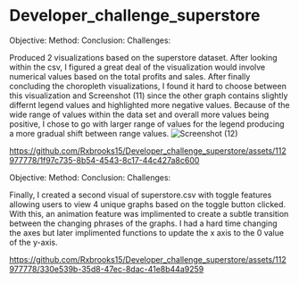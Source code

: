 # Developer_challenge_superstore

Objective:
Method:
Conclusion: 
Challenges: 

Produced 2 visualizations based on the superstore dataset. After looking within the csv, I figured a great deal of the visualization would involve numerical values based on the total profits and sales. 
After finally concluding the choropleth visualizations, I found it hard to choose between this visualization and Screenshot (11) since 
the other graph contains slightly differnt legend values and highlighted more negative values. Because of the wide range of values within the data set and overall more values being positive,  I chose to go with larger range of values for the legend producing a more gradual shift between range values. 
![Screenshot (12)](https://github.com/Rxbrooks15/Developer_challenge_superstore/assets/112977778/7b3d7d0a-afbe-4576-b259-c8086bbd977b)


https://github.com/Rxbrooks15/Developer_challenge_superstore/assets/112977778/1f97c735-8b54-4543-8c17-44c427a8c600

Objective:
Method:
Conclusion: 
Challenges: 


Finally, I created a second visual of superstore.csv with toggle features allowing users to view 4 unique graphs based on the toggle button clicked. With this, an animation feature was implimented to create a subtle transition between the changing phrases of the graphs. I had a hard time changing the axes but later implimented functions to update the x axis to the 0 value of the y-axis.

https://github.com/Rxbrooks15/Developer_challenge_superstore/assets/112977778/330e539b-35d8-47ec-8dac-41e8b44a9259

